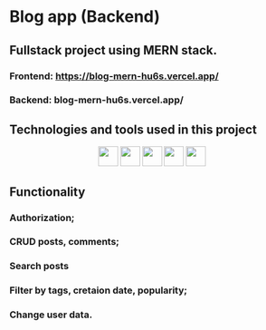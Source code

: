 # Blog app (Backend)
## Fullstack project using MERN stack.

### Frontend: https://blog-mern-hu6s.vercel.app/
### Backend: blog-mern-hu6s.vercel.app/


## Technologies and tools used in this project

<div align="center">
  
  <img src="https://img.shields.io/badge/-MongoDB-195678?style=flat-square&logo=mongodb" height="35"/>
  <img src="https://img.shields.io/badge/-Node.js-345344?style=flat-square&logo=nodedotjs" height="35"/>
  <img src="https://img.shields.io/badge/-Express-454544?style=flat-square&logo=express" height="35"/>
  <img src="https://img.shields.io/badge/-Nodemon-098078?style=flat-square&logo=nodemon" height="35"/>
  <img src="https://img.shields.io/badge/-VS&nbsp;Code-007ACC?style=flat-square&logo=visualstudiocode"   height="35"/>
</div>

## Functionality 

### Authorization;
### CRUD posts, comments;
### Search posts
### Filter by tags, cretaion date, popularity;
### Change user data.    


